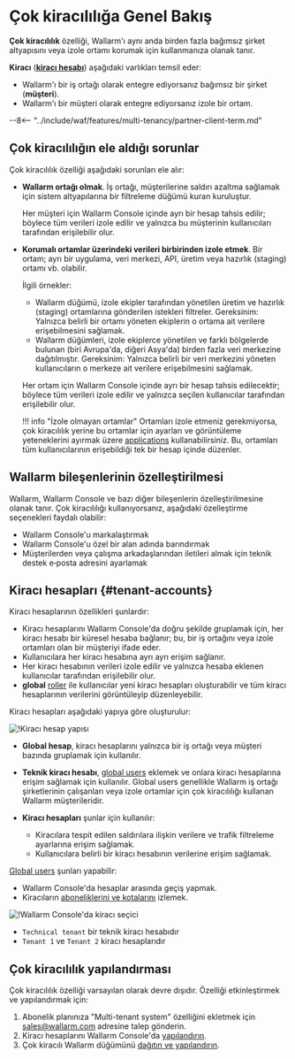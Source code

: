 # Çok kiracılılığa Genel Bakış

**Çok kiracılılık** özelliği, Wallarm'ı aynı anda birden fazla bağımsız şirket altyapısını veya izole ortamı korumak için kullanmanıza olanak tanır.

**Kiracı** ([**kiracı hesabı**](#tenant-accounts)) aşağıdaki varlıkları temsil eder:

* Wallarm'ı bir iş ortağı olarak entegre ediyorsanız bağımsız bir şirket (**müşteri**).
* Wallarm'ı bir müşteri olarak entegre ediyorsanız izole bir ortam.

--8<-- "../include/waf/features/multi-tenancy/partner-client-term.md"

## Çok kiracılılığın ele aldığı sorunlar

Çok kiracılılık özelliği aşağıdaki sorunları ele alır:

* **Wallarm ortağı olmak**. İş ortağı, müşterilerine saldırı azaltma sağlamak için sistem altyapılarına bir filtreleme düğümü kuran kuruluştur.

    Her müşteri için Wallarm Console içinde ayrı bir hesap tahsis edilir; böylece tüm verileri izole edilir ve yalnızca bu müşterinin kullanıcıları tarafından erişilebilir olur.

* **Korumalı ortamlar üzerindeki verileri birbirinden izole etmek**. Bir ortam; ayrı bir uygulama, veri merkezi, API, üretim veya hazırlık (staging) ortamı vb. olabilir.

    İlgili örnekler:

    * Wallarm düğümü, izole ekipler tarafından yönetilen üretim ve hazırlık (staging) ortamlarına gönderilen istekleri filtreler. Gereksinim: Yalnızca belirli bir ortamı yöneten ekiplerin o ortama ait verilere erişebilmesini sağlamak.
    * Wallarm düğümleri, izole ekiplerce yönetilen ve farklı bölgelerde bulunan (biri Avrupa'da, diğeri Asya'da) birden fazla veri merkezine dağıtılmıştır. Gereksinim: Yalnızca belirli bir veri merkezini yöneten kullanıcıların o merkeze ait verilere erişebilmesini sağlamak.

    Her ortam için Wallarm Console içinde ayrı bir hesap tahsis edilecektir; böylece tüm verileri izole edilir ve yalnızca seçilen kullanıcılar tarafından erişilebilir olur.

    !!! info "İzole olmayan ortamlar"
        Ortamları izole etmeniz gerekmiyorsa, çok kiracılılık yerine bu ortamlar için ayarları ve görüntüleme yeteneklerini ayırmak üzere [applications](../../user-guides/settings/applications.md) kullanabilirsiniz. Bu, ortamları tüm kullanıcılarının erişebildiği tek bir hesap içinde düzenler.

## Wallarm bileşenlerinin özelleştirilmesi

Wallarm, Wallarm Console ve bazı diğer bileşenlerin özelleştirilmesine olanak tanır. Çok kiracılılığı kullanıyorsanız, aşağıdaki özelleştirme seçenekleri faydalı olabilir:

* Wallarm Console'u markalaştırmak
* Wallarm Console'u özel bir alan adında barındırmak
* Müşterilerden veya çalışma arkadaşlarından iletileri almak için teknik destek e‑posta adresini ayarlamak

## Kiracı hesapları {#tenant-accounts}

Kiracı hesaplarının özellikleri şunlardır:

* Kiracı hesaplarını Wallarm Console'da doğru şekilde gruplamak için, her kiracı hesabı bir küresel hesaba bağlanır; bu, bir iş ortağını veya izole ortamları olan bir müşteriyi ifade eder.
* Kullanıcılara her kiracı hesabına ayrı ayrı erişim sağlanır.
* Her kiracı hesabının verileri izole edilir ve yalnızca hesaba eklenen kullanıcılar tarafından erişilebilir olur.
* **global** [roller](../../user-guides/settings/users.md#user-roles) ile kullanıcılar yeni kiracı hesapları oluşturabilir ve tüm kiracı hesaplarının verilerini görüntüleyip düzenleyebilir.

Kiracı hesapları aşağıdaki yapıya göre oluşturulur:

![!Kiracı hesap yapısı](../../images/partner-waf-node/accounts-scheme.png)

* **Global hesap**, kiracı hesaplarını yalnızca bir iş ortağı veya müşteri bazında gruplamak için kullanılır.
* **Teknik kiracı hesabı**, [global users](../../user-guides/settings/users.md#user-roles) eklemek ve onlara kiracı hesaplarına erişim sağlamak için kullanılır. Global users genellikle Wallarm iş ortağı şirketlerinin çalışanları veya izole ortamlar için çok kiracılılığı kullanan Wallarm müşterileridir.
* **Kiracı hesapları** şunlar için kullanılır:

    * Kiracılara tespit edilen saldırılara ilişkin verilere ve trafik filtreleme ayarlarına erişim sağlamak.
    * Kullanıcılara belirli bir kiracı hesabının verilerine erişim sağlamak.

[Global users](../../user-guides/settings/users.md#user-roles) şunları yapabilir: 

* Wallarm Console'da hesaplar arasında geçiş yapmak.
* Kiracıların [aboneliklerini ve kotalarını](../../about-wallarm/subscription-plans.md) izlemek.

![!Wallarm Console'da kiracı seçici](../../images/partner-waf-node/clients-selector-in-console.png)

* `Technical tenant` bir teknik kiracı hesabıdır
* `Tenant 1` ve `Tenant 2` kiracı hesaplarıdır

## Çok kiracılılık yapılandırması

Çok kiracılılık özelliği varsayılan olarak devre dışıdır. Özelliği etkinleştirmek ve yapılandırmak için:

1. Abonelik planınıza "Multi-tenant system" özelliğini ekletmek için [sales@wallarm.com](mailto:sales@wallarm.com) adresine talep gönderin.
2. Kiracı hesaplarını Wallarm Console'da [yapılandırın](configure-accounts.md).
3. Çok kiracılı Wallarm düğümünü [dağıtın ve yapılandırın](deploy-multi-tenant-node.md).